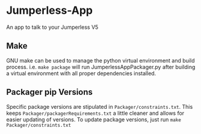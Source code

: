 # Jumperless-App
An app to talk to your Jumperless V5

## Make
GNU make can be used to manage the python virtual environment and build process.
i.e. `make package` will run JumperlessAppPackager.py after building a virtual environment
with all proper dependencies installed.

## Packager pip Versions
Specific package versions are stipulated in `Packager/constraints.txt`.
This keeps `Packager/packagerRequirements.txt` a little cleaner and allows for easier updating of versions.
To update package versions, just run `make Packager/constraints.txt`
